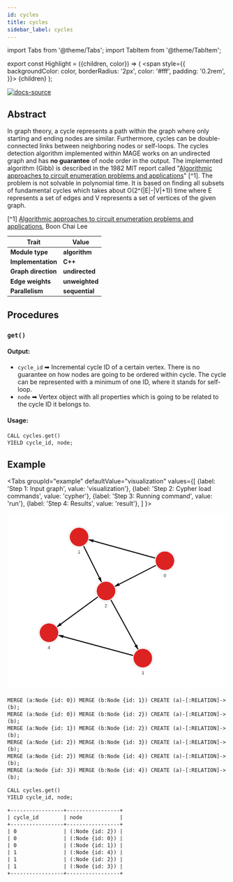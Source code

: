```yaml
---
id: cycles
title: cycles
sidebar_label: cycles
---
```


import Tabs from '@theme/Tabs';
import TabItem from '@theme/TabItem';

export const Highlight = ({children, color}) => (
  <span
    style={{
      backgroundColor: color,
      borderRadius: '2px',
      color: '#fff',
      padding: '0.2rem',
    }}>
    {children}
  </span>
);

[![docs-source](https://img.shields.io/badge/source-cycles-FB6E00?logo=github&style=for-the-badge)](https://github.com/memgraph/mage/blob/main/cpp/cycles_module/cycles_module.cpp)


## Abstract

In graph theory, a cycle represents a path within the graph where only starting and ending nodes are similar. Furthermore, cycles can be double-connected links between neighboring nodes or self-loops. The cycles detection algorithm implemented within MAGE works on an undirected graph and has **no guarantee** of node order in the output. The implemented algorithm (Gibb) is described in the 1982 MIT report called "[Algorithmic approaches to circuit enumeration problems and applications](http://hdl.handle.net/1721.1/68106)" [^1]. The problem is not solvable in polynomial time. It is based on finding all subsets of fundamental cycles which takes about O(2^(|E|-|V|+1)) time where E represents a set of edges and V represents a set of vertices of the given graph.

[^1] [Algorithmic approaches to circuit enumeration problems and applications](http://hdl.handle.net/1721.1/68106), Boon Chai Lee

| Trait               | Value                                                 |
| ------------------- | ----------------------------------------------------- |
| **Module type**     | <Highlight color="#FB6E00">**algorithm**</Highlight>  |
| **Implementation**  | <Highlight color="#FB6E00">**C++**</Highlight>        |
| **Graph direction** | <Highlight color="#FB6E00">**undirected**</Highlight> |
| **Edge weights**    | <Highlight color="#FB6E00">**unweighted**</Highlight> |
| **Parallelism**     | <Highlight color="#FB6E00">**sequential**</Highlight> |

## Procedures

### `get()`

#### Output:

* `cycle_id` ➡ Incremental cycle ID of a certain vertex. There is no guarantee on how nodes are going to be ordered within cycle. The cycle can be represented with a minimum of one ID, where it stands for self-loop.
* `node` ➡ Vertex object with all properties which is going to be related to the cycle ID it belongs to.

#### Usage:
```cypher
CALL cycles.get()
YIELD cycle_id, node;
```

## Example

<Tabs
  groupId="example"
  defaultValue="visualization"
  values={[
    {label: 'Step 1: Input graph', value: 'visualization'},
    {label: 'Step 2: Cypher load commands', value: 'cypher'},
    {label: 'Step 3: Running command', value: 'run'},
    {label: 'Step 4: Results', value: 'result'},
  ]
}>
  <TabItem value="visualization">

  <img src="/mage/data/query-modules/cpp/cycles/cycles-1.png"/>

  </TabItem>


  <TabItem value="cypher">

```cypher
MERGE (a:Node {id: 0}) MERGE (b:Node {id: 1}) CREATE (a)-[:RELATION]->(b);
MERGE (a:Node {id: 0}) MERGE (b:Node {id: 2}) CREATE (a)-[:RELATION]->(b);
MERGE (a:Node {id: 1}) MERGE (b:Node {id: 2}) CREATE (a)-[:RELATION]->(b);
MERGE (a:Node {id: 2}) MERGE (b:Node {id: 3}) CREATE (a)-[:RELATION]->(b);
MERGE (a:Node {id: 2}) MERGE (b:Node {id: 4}) CREATE (a)-[:RELATION]->(b);
MERGE (a:Node {id: 3}) MERGE (b:Node {id: 4}) CREATE (a)-[:RELATION]->(b);
```

  </TabItem>

  <TabItem value="run">

```cypher
CALL cycles.get()
YIELD cycle_id, node;
```

  </TabItem>


  <TabItem value="result">

```plaintext
+-----------------+-----------------+
| cycle_id        | node            |
+-----------------+-----------------+
| 0               | (:Node {id: 2}) |
| 0               | (:Node {id: 0}) |
| 0               | (:Node {id: 1}) |
| 1               | (:Node {id: 4}) |
| 1               | (:Node {id: 2}) |
| 1               | (:Node {id: 3}) |
+-----------------+-----------------+
```

  </TabItem>

</Tabs>

